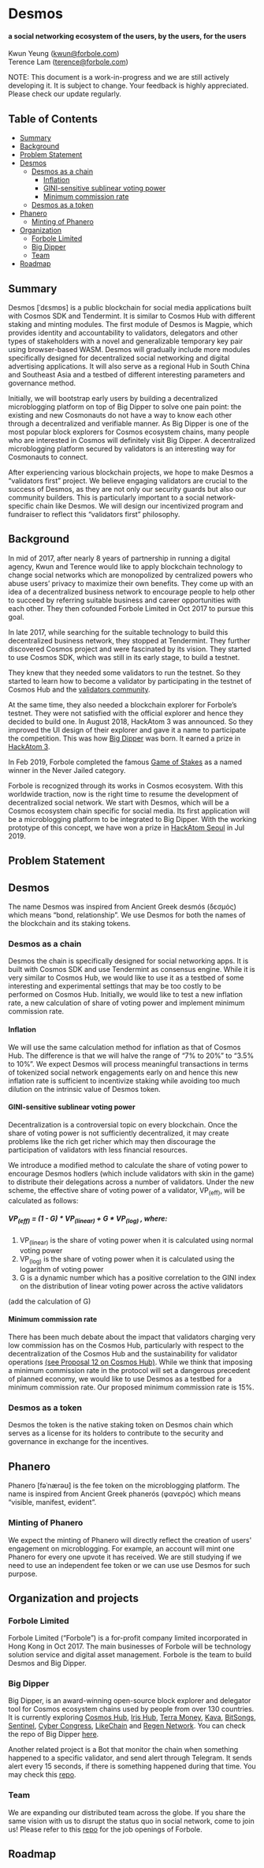 # Desmos

#### a social networking ecosystem of the users, by the users, for the users

Kwun Yeung (kwun@forbole.com) <br>
Terence Lam (terence@forbole.com) <br>

NOTE: This document is a work-in-progress and we are still actively developing it. It is subject to change. Your feedback is highly appreciated. Please check our update regularly.

## Table of Contents

- [Summary](#summary)
- [Background](#background)
- [Problem Statement](#problem-statement)
- [Desmos](#desmos)
  - [Desmos as a chain](#desmos-as-a-chain)
    - [Inflation](#inflation)
    - [GINI-sensitive sublinear voting power](#gini-sensitive-sublinear-voting-power)
    - [Minimum commission rate](#minimum-commission-rate)
  - [Desmos as a token](#desmos-as-a-token)
- [Phanero](#phanero)
  - [Minting of Phanero](#minting-of-phanero)
- [Organization](#organization)
  - [Forbole Limited](#forbole-limited)
  - [Big Dipper](#big-dipper)
  - [Team](#team)
- [Roadmap](#roadmap)

## Summary

Desmos [ˈdɛsmɒs] is a public blockchain for social media applications built with Cosmos SDK and Tendermint. It is similar to Cosmos Hub with different staking and minting modules. The first module of Desmos is Magpie, which provides identity and accountability to validators, delegators and other types of stakeholders with a novel and generalizable temporary key pair using browser-based WASM. Desmos will gradually include more modules specifically designed for decentralized social networking and digital advertising applications. It will also serve as a regional Hub in South China and Southeast Asia and a testbed of different interesting parameters and governance method.

Initially, we will bootstrap early users by building a decentralized microblogging platform on top of Big Dipper to solve one pain point: the existing and new Cosmonauts do not have a way to know each other through a decentralized and verifiable manner. As Big Dipper is one of the most popular block explorers for Cosmos ecosystem chains, many people who are interested in Cosmos will definitely visit Big Dipper. A decentralized microblogging platform secured by validators is an interesting way for Cosmonauts to connect. 

After experiencing various blockchain projects, we hope to make Desmos a “validators first” project. We believe engaging validators are crucial to the success of Desmos, as they are not only our security guards but also our community builders. This is particularly important to a social network-specific chain like Desmos. We will design our incentivized program and fundraiser to reflect this “validators first” philosophy.

## Background

In mid of 2017, after nearly 8 years of partnership in running a digital agency, Kwun and Terence would like to apply blockchain technology to change social networks which are monopolized by centralized powers who abuse users’ privacy to maximize their own benefits. They come up with an idea of a decentralized business network to encourage people to help other to succeed by referring suitable business and career opportunities with each other. They then cofounded Forbole Limited in Oct 2017 to pursue this goal. 

In late 2017, while searching for the suitable technology to build this decentralized business network, they stopped at Tendermint. They further discovered Cosmos project and were fascinated by its vision. They started to use Cosmos SDK, which was still in its early stage, to build a testnet.

They knew that they needed some validators to run the testnet. So they started to learn how to become a validator by participating in the testnet of Cosmos Hub and the [validators community](https://blog.cosmos.network/q-a-session-three-cosmos-validators-share-their-experience-ce6501a5d61c). 

At the same time, they also needed a blockchain explorer for Forbole’s testnet. They were not satisfied with the official explorer and hence they decided to build one. In August 2018, HackAtom 3 was announced. So they improved the UI design of their explorer and gave it a name to participate the competition. This was how [Big Dipper](http://cosmos.bigdipper.live) was born. It earned a prize in [HackAtom 3](https://blog.cosmos.network/hackatom3-winners-announced-95933b6e23b5).

In Feb 2019, Forbole completed the famous [Game of Stakes](https://blog.cosmos.network/game-of-stakes-closing-ceremonies-eddb71d3b114) as a named winner in the Never Jailed category. 

Forbole is recognized through its works in Cosmos ecosystem. With this worldwide traction, now is the right time to resume the development of decentralized social network. We start with Desmos, which will be a Cosmos ecosystem chain specific for social media. Its first application will be a microblogging platform to be integrated to Big Dipper. With the working prototype of this concept, we have won a prize in [HackAtom Seoul](https://blog.cosmos.network/cosmos-hackatom-seoul-winners-d6badbd0629b) in Jul 2019. 

## Problem Statement

## Desmos

The name Desmos was inspired from Ancient Greek desmós (δεσμός) which means “bond, relationship”. We use Desmos for both the names of the blockchain and its staking tokens. 

### Desmos as a chain 

Desmos the chain is specifically designed for social networking apps. It is built with Cosmos SDK and use Tendermint as consensus engine. While it is very similar to Cosmos Hub, we would like to use it as a testbed of some interesting and experimental settings that may be too costly to be performed on Cosmos Hub. Initially, we would like to test a new inflation rate, a new calculation of share of voting power and implement minimum commission rate.

#### Inflation

We will use the same calculation method for inflation as that of Cosmos Hub. The difference is that we will halve the range of “7% to 20%” to “3.5% to 10%”. We expect Desmos will process meaningful transactions in terms of tokenized social network engagements early on and hence this new inflation rate is sufficient to incentivize staking while avoiding too much dilution on the intrinsic value of Desmos token.

#### GINI-sensitive sublinear voting power

Decentralization is a controversial topic on every blockchain. Once the share of voting power is not sufficiently decentralized, it may create problems like the rich get richer which may then discourage the participation of validators with less financial resources. 

We introduce a modified method to calculate the share of voting power to encourage Desmos hodlers (which include validators with skin in the game) to distribute their delegations across a number of validators. Under the new scheme, the effective share of voting power of a validator, VP<sub>(eff)</sub>, will be calculated as follows:

##### VP<sub>(eff)</sub> = (1 - G) * VP<sub>(linear)</sub> + G * VP<sub>(log)</sub> , where:

   1. VP<sub>(linear)</sub> is the share of voting power when it is calculated using normal voting power<br>
   2. VP<sub>(log)</sub> is the share of voting power when it is calculated using the logarithm of voting power<br>
   3. G is a dynamic number which has a positive correlation to the GINI index on the distribution of linear voting power across the active validators<br>

(add the calculation of G)

#### Minimum commission rate

There has been much debate about the impact that validators charging very low commission has on the Cosmos Hub, particularly with respect to the decentralization of the Cosmos Hub and the sustainability for validator operations [(see Proposal 12 on Cosmos Hub)](https://cosmos.bigdipper.live/proposals/12). While we think that imposing a minimum commission rate in the protocol will set a dangerous precedent of planned economy, we would like to use Desmos as a testbed for a minimum commission rate.  Our proposed minimum commission rate is 15%. 

### Desmos as a token 

Desmos the token is the native staking token on Desmos chain which serves as a license for its holders to contribute to the security and governance in exchange for the incentives.

## Phanero 

Phanero [fəˈnærəʊ] is the fee token on the microblogging platform. The name is inspired from Ancient Greek phanerós (φανερός) which means “visible, manifest, evident”.  

### Minting of Phanero

We expect the minting of Phanero will directly reflect the creation of users' engagement on microblogging. For example, an account will mint one Phanero for every one upvote it has received. We are still studying if we need to use an independent fee token or we can use use Desmos for such purpose.

## Organization and projects

### Forbole Limited

Forbole Limited (“Forbole”) is a for-profit company limited incorporated in Hong Kong in Oct 2017. The main businesses of Forbole will be technology solution service and digital asset management. Forbole is the team to build Desmos and Big Dipper.

### Big Dipper

Big Dipper, is an award-winning open-source block explorer and delegator tool for Cosmos ecosystem chains used by people from over 130 countries. It is currently exploring [Cosmos Hub](https://cosmos.bigdipper.live/validators?sort=votingPower&dir=-1_), [Iris Hub](https://iris.bigdipper.live/validators?sort=votingPower&dir=-1), [Terra Money](https://terra.bigdipper.live/validators?sort=votingPower&dir=-1), [Kava](https://testnet-1.kava.bigdipper.live/validators?sort=votingPower&dir=-1), [BitSongs](https://testnet-1.bitsong.bigdipper.live/validators?sort=votingPower&dir=-1), [Sentinel](https://explorer.sentinel.co/validators?sort=votingPower&dir=-1), [Cyber Congress](https://cyberd.ai/validators), [LikeChain](http://35.226.174.222/) and [Regen Network](http://bigdipper.regen.network). You can check the repo of Big Dipper [here](https://github.com/forbole/big_dipper).

Another related project is a Bot that monitor the chain when something happened to a specific validator, and send alert through Telegram. It sends alert every 15 seconds, if there is something happened during that time. You may check this [repo](https://github.com/forbole/gaia_bot_monitor).

### Team

We are expanding our distributed team across the globe. If you share the same vision with us to disrupt the status quo in social network, come to join us! Please refer to this [repo](https://github.com/forbole/careers) for the job openings of Forbole.

## Roadmap
